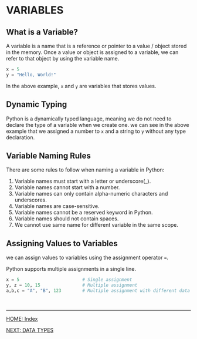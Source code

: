 # VARIABLES

## What is a Variable?

A variable is a name that is a reference or pointer to a value / object stored in the memory. Once a value or object is assigned to a variable, we can refer to that object by using the variable name.

```python
x = 5
y = "Hello, World!"
```

In the above example, `x` and `y` are variables that stores values.

## Dynamic Typing

Python is a dynamically typed language, meaning we do not need to declare the type of a variable when we create one. we can see in the above example that we assigned a number to `x` and a string to `y` without any type declaration.

## Variable Naming Rules

There are some rules to follow when naming a variable in Python:

1. Variable names must start with a letter or underscore(\_).
2. Variable names cannot start with a number.
3. Variable names can only contain alpha-numeric characters and underscores.
4. Variable names are case-sensitive.
5. Variable names cannot be a reserved keyword in Python.
6. Variable names should not contain spaces.
7. We cannot use same name for different variable in the same scope.

## Assigning Values to Variables

we can assign values to variables using the assignment operator `=`.

Python supports multiple assignments in a single line.

```python
x = 5                        # Single assignment
y, z = 10, 15                # Multiple assignment
a,b,c = "A", "B", 123        # Multiple assignment with different data types
```

<br>

---

[HOME: Index](../README.md)

[NEXT: DATA TYPES](data-types.md)
